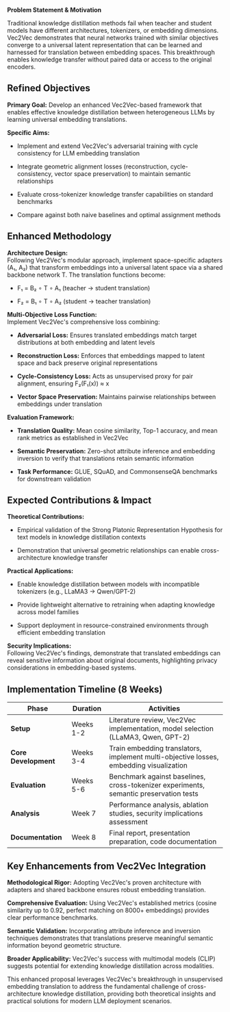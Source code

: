 **Problem Statement & Motivation**

Traditional knowledge distillation methods fail when teacher and student models have different architectures, tokenizers, or embedding dimensions. Vec2Vec demonstrates that neural networks trained with similar objectives converge to a universal latent representation that can be learned and harnessed for translation between embedding spaces[](https://arxiv.org/html/2505.12540v2). This breakthrough enables knowledge transfer without paired data or access to the original encoders.

## **Refined Objectives**

**Primary Goal:** Develop an enhanced Vec2Vec-based framework that enables effective knowledge distillation between heterogeneous LLMs by learning universal embedding translations.

**Specific Aims:**

- Implement and extend Vec2Vec's adversarial training with cycle consistency for LLM embedding translation
    
- Integrate geometric alignment losses (reconstruction, cycle-consistency, vector space preservation) to maintain semantic relationships[](https://arxiv.org/html/2505.12540v2)
    
- Evaluate cross-tokenizer knowledge transfer capabilities on standard benchmarks
    
- Compare against both naive baselines and optimal assignment methods
    

## **Enhanced Methodology**

**Architecture Design:**  
Following Vec2Vec's modular approach, implement space-specific adapters (A₁, A₂) that transform embeddings into a universal latent space via a shared backbone network T[](https://arxiv.org/html/2505.12540v2). The translation functions become:

- F₁ = B₂ ∘ T ∘ A₁ (teacher → student translation)
    
- F₂ = B₁ ∘ T ∘ A₂ (student → teacher translation)
    

**Multi-Objective Loss Function:**  
Implement Vec2Vec's comprehensive loss combining:

- **Adversarial Loss:** Ensures translated embeddings match target distributions at both embedding and latent levels[](https://arxiv.org/html/2505.12540v2)
    
- **Reconstruction Loss:** Enforces that embeddings mapped to latent space and back preserve original representations
    
- **Cycle-Consistency Loss:** Acts as unsupervised proxy for pair alignment, ensuring F₂(F₁(x)) ≈ x[](https://arxiv.org/html/2505.12540v2)
    
- **Vector Space Preservation:** Maintains pairwise relationships between embeddings under translation[](https://arxiv.org/html/2505.12540v2)
    

**Evaluation Framework:**

- **Translation Quality:** Mean cosine similarity, Top-1 accuracy, and mean rank metrics as established in Vec2Vec[](https://arxiv.org/html/2505.12540v2)
    
- **Semantic Preservation:** Zero-shot attribute inference and embedding inversion to verify that translations retain semantic information[](https://arxiv.org/html/2505.12540v2)
    
- **Task Performance:** GLUE, SQuAD, and CommonsenseQA benchmarks for downstream validation
    

## **Expected Contributions & Impact**

**Theoretical Contributions:**

- Empirical validation of the Strong Platonic Representation Hypothesis for text models in knowledge distillation contexts[](https://arxiv.org/html/2505.12540v2)
    
- Demonstration that universal geometric relationships can enable cross-architecture knowledge transfer
    

**Practical Applications:**

- Enable knowledge distillation between models with incompatible tokenizers (e.g., LLaMA3 → Qwen/GPT-2)
    
- Provide lightweight alternative to retraining when adapting knowledge across model families
    
- Support deployment in resource-constrained environments through efficient embedding translation
    

**Security Implications:**  
Following Vec2Vec's findings, demonstrate that translated embeddings can reveal sensitive information about original documents, highlighting privacy considerations in embedding-based systems[](https://arxiv.org/html/2505.12540v2).

## **Implementation Timeline (8 Weeks)**

|**Phase**|**Duration**|**Activities**|
|---|---|---|
|**Setup**|Weeks 1-2|Literature review, Vec2Vec implementation, model selection (LLaMA3, Qwen, GPT-2)|
|**Core Development**|Weeks 3-4|Train embedding translators, implement multi-objective losses, embedding visualization|
|**Evaluation**|Weeks 5-6|Benchmark against baselines, cross-tokenizer experiments, semantic preservation tests|
|**Analysis**|Week 7|Performance analysis, ablation studies, security implications assessment|
|**Documentation**|Week 8|Final report, presentation preparation, code documentation|

## **Key Enhancements from Vec2Vec Integration**

**Methodological Rigor:** Adopting Vec2Vec's proven architecture with adapters and shared backbone ensures robust embedding translation[](https://arxiv.org/html/2505.12540v2).

**Comprehensive Evaluation:** Using Vec2Vec's established metrics (cosine similarity up to 0.92, perfect matching on 8000+ embeddings) provides clear performance benchmarks[](https://arxiv.org/html/2505.12540v2).

**Semantic Validation:** Incorporating attribute inference and inversion techniques demonstrates that translations preserve meaningful semantic information beyond geometric structure[](https://arxiv.org/html/2505.12540v2).

**Broader Applicability:** Vec2Vec's success with multimodal models (CLIP) suggests potential for extending knowledge distillation across modalities[](https://arxiv.org/html/2505.12540v2).

This enhanced proposal leverages Vec2Vec's breakthrough in unsupervised embedding translation to address the fundamental challenge of cross-architecture knowledge distillation, providing both theoretical insights and practical solutions for modern LLM deployment scenarios.